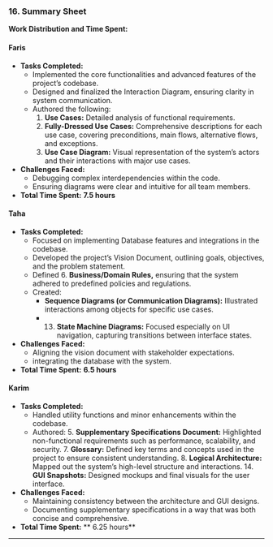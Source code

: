 ### 16. Summary Sheet

**Work Distribution and Time Spent:**

#### Faris

- **Tasks Completed:**
    - Implemented the core functionalities and advanced features of the project’s codebase.
    - Designed and finalized the Interaction Diagram, ensuring clarity in system communication.
    - Authored the following:
        1. **Use Cases:** Detailed analysis of functional requirements.
        2. **Fully-Dressed Use Cases:** Comprehensive descriptions for each use case, covering preconditions, main flows, alternative flows, and exceptions.
        3. **Use Case Diagram:** Visual representation of the system’s actors and their interactions with major use cases.
- **Challenges Faced:**
    - Debugging complex interdependencies within the code.
    - Ensuring diagrams were clear and intuitive for all team members.
- **Total Time Spent:** **7.5 hours**

#### Taha

- **Tasks Completed:**
    - Focused on implementing Database features and integrations in the codebase.
    - Developed the project’s Vision Document, outlining goals, objectives, and the problem statement.
    - Defined 6. **Business/Domain Rules,** ensuring that the system adhered to predefined policies and regulations.
    - Created:
        - **Sequence Diagrams (or Communication Diagrams):** Illustrated interactions among objects for specific use cases.
        -
            13. **State Machine Diagrams:** Focused especially on UI navigation, capturing transitions between interface states.
- **Challenges Faced:**
    - Aligning the vision document with stakeholder expectations.
    - integrating the database with the system.
- **Total Time Spent:** **6.5 hours**

#### Karim

- **Tasks Completed:**
    - Handled utility functions and minor enhancements within the codebase.
    - Authored:
      5\. **Supplementary Specifications Document:** Highlighted non-functional requirements such as performance, scalability, and security.
      7\. **Glossary:** Defined key terms and concepts used in the project to ensure consistent understanding.
      8\. **Logical Architecture:** Mapped out the system’s high-level structure and interactions.
      14\. **GUI Snapshots:** Designed mockups and final visuals for the user interface.
- **Challenges Faced:**
    - Maintaining consistency between the architecture and GUI designs.
    - Documenting supplementary specifications in a way that was both concise and comprehensive.
- **Total Time Spent:** ** 6.25 hours**

---

